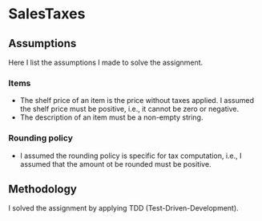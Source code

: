 # SalesTaxes

## Assumptions

Here I list the assumptions I made to solve the assignment.

### Items

- The shelf price of an item is the price without taxes applied. I assumed the shelf price must be positive, i.e., it cannot be zero or negative.
- The description of an item must be a non-empty string.


### Rounding policy

- I assumed the rounding policy is specific for tax computation, i.e., I assumed that the amount ot be rounded must be positive.

## Methodology

I solved the assignment by applying TDD (Test-Driven-Development).
